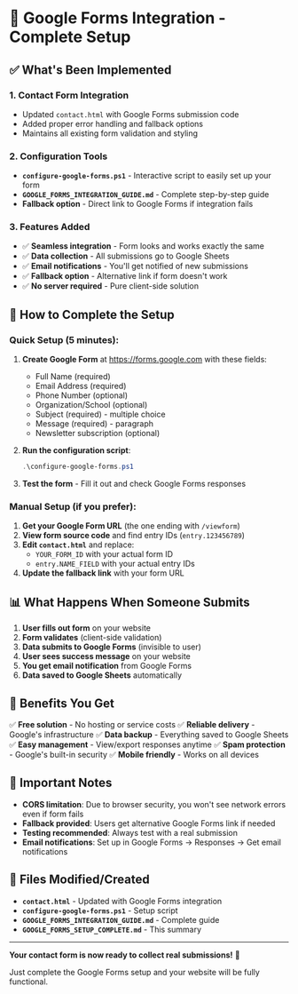 # 🚀 Google Forms Integration - Complete Setup

## ✅ What's Been Implemented

### 1. **Contact Form Integration**
- Updated `contact.html` with Google Forms submission code
- Added proper error handling and fallback options
- Maintains all existing form validation and styling

### 2. **Configuration Tools**
- **`configure-google-forms.ps1`** - Interactive script to easily set up your form
- **`GOOGLE_FORMS_INTEGRATION_GUIDE.md`** - Complete step-by-step guide
- **Fallback option** - Direct link to Google Forms if integration fails

### 3. **Features Added**
- ✅ **Seamless integration** - Form looks and works exactly the same
- ✅ **Data collection** - All submissions go to Google Sheets
- ✅ **Email notifications** - You'll get notified of new submissions
- ✅ **Fallback option** - Alternative link if form doesn't work
- ✅ **No server required** - Pure client-side solution

## 🔧 How to Complete the Setup

### Quick Setup (5 minutes):

1. **Create Google Form** at https://forms.google.com with these fields:
   - Full Name (required)
   - Email Address (required)
   - Phone Number (optional)
   - Organization/School (optional)
   - Subject (required) - multiple choice
   - Message (required) - paragraph
   - Newsletter subscription (optional)

2. **Run the configuration script**:
   ```powershell
   .\configure-google-forms.ps1
   ```

3. **Test the form** - Fill it out and check Google Forms responses

### Manual Setup (if you prefer):

1. **Get your Google Form URL** (the one ending with `/viewform`)
2. **View form source code** and find entry IDs (`entry.123456789`)
3. **Edit `contact.html`** and replace:
   - `YOUR_FORM_ID` with your actual form ID
   - `entry.NAME_FIELD` with your actual entry IDs
4. **Update the fallback link** with your form URL

## 📊 What Happens When Someone Submits

1. **User fills out form** on your website
2. **Form validates** (client-side validation)
3. **Data submits to Google Forms** (invisible to user)
4. **User sees success message** on your website
5. **You get email notification** from Google Forms
6. **Data saved to Google Sheets** automatically

## 🎯 Benefits You Get

✅ **Free solution** - No hosting or service costs
✅ **Reliable delivery** - Google's infrastructure
✅ **Data backup** - Everything saved to Google Sheets
✅ **Easy management** - View/export responses anytime
✅ **Spam protection** - Google's built-in security
✅ **Mobile friendly** - Works on all devices

## 🚨 Important Notes

- **CORS limitation**: Due to browser security, you won't see network errors even if form fails
- **Fallback provided**: Users get alternative Google Forms link if needed
- **Testing recommended**: Always test with a real submission
- **Email notifications**: Set up in Google Forms → Responses → Get email notifications

## 📁 Files Modified/Created

- **`contact.html`** - Updated with Google Forms integration
- **`configure-google-forms.ps1`** - Setup script
- **`GOOGLE_FORMS_INTEGRATION_GUIDE.md`** - Complete guide
- **`GOOGLE_FORMS_SETUP_COMPLETE.md`** - This summary

---

**Your contact form is now ready to collect real submissions!** 🎉

Just complete the Google Forms setup and your website will be fully functional.

